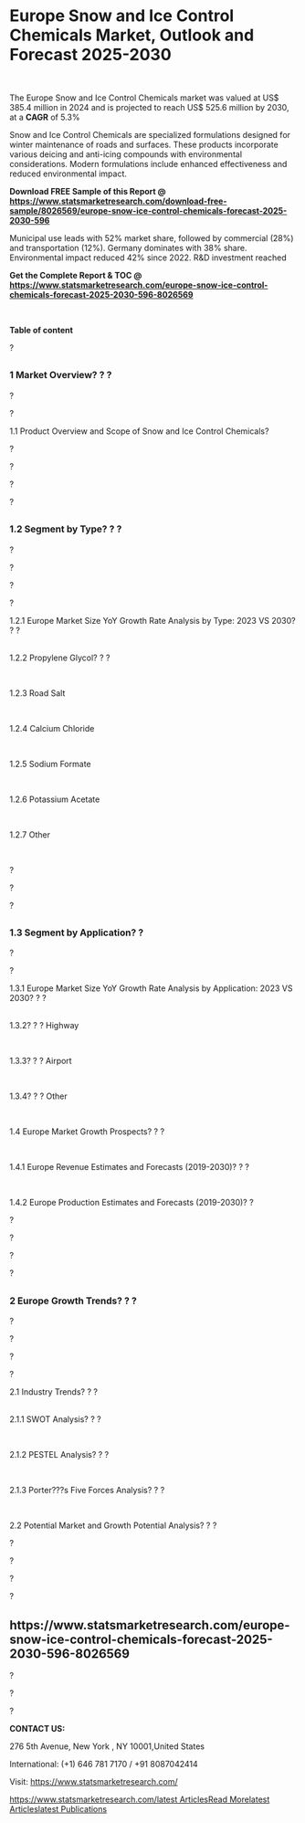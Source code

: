 <h1>Europe Snow and Ice Control Chemicals Market, Outlook and Forecast 2025-2030</h1><br/><p>The Europe Snow and Ice Control Chemicals market was valued at US$ 385.4 million in 2024 and is projected to reach US$ 525.6 million by 2030, at a <strong>CAGR</strong> of 5.3%</p>
 
 
 
 <p>Snow and Ice Control Chemicals are specialized formulations designed for winter maintenance of roads and surfaces. These products incorporate various deicing and anti-icing compounds with environmental considerations. Modern formulations include enhanced effectiveness and reduced environmental impact.</p>
 
 
 
 <p><strong>Download FREE Sample of this Report @ <a href="https://www.statsmarketresearch.com/download-free-sample/8026569/europe-snow-ice-control-chemicals-forecast-2025-2030-596">https://www.statsmarketresearch.com/download-free-sample/8026569/europe-snow-ice-control-chemicals-forecast-2025-2030-596</a></strong></p>
 
 
 
 <p>Municipal use leads with 52% market share, followed by commercial (28%) and transportation (12%). Germany dominates with 38% share. Environmental impact reduced 42% since 2022. R&D investment reached</p>
 
 
 
 <div><b>Get the Complete Report & TOC @ <a href="https://www.statsmarketresearch.com/europe-snow-ice-control-chemicals-forecast-2025-2030-596-8026569">https://www.statsmarketresearch.com/europe-snow-ice-control-chemicals-forecast-2025-2030-596-8026569</a></b></div>
 
 
 
 <p><br />
 
 <b>Table of content</b></p>
 
 
 
 <p>? </p>
 
 
 
 <h2><span style="font-size:16px"><strong>1 Market Overview? ? ? </strong></span></h2>
 
 
 
 <p>? </p>
 
 
 
 <p>? </p>
 
 
 
 <p>1.1 Product Overview and Scope of Snow and Ice Control Chemicals? </p>
 
 
 
 <p>? </p>
 
 
 
 <p>? </p>
 
 
 
 <p>? </p>
 
 
 
 <p>? </p>
 
 
 
 <h2><strong><span style="font-size:16px">1.2 Segment by Type? ? ? </span></strong></h2>
 
 
 
 <p>? </p>
 
 
 
 <p>? </p>
 
 
 
 <p>? </p>
 
 
 
 <p>? </p>
 
 
 
 <p>1.2.1 Europe Market Size YoY Growth Rate Analysis by Type: 2023 VS 2030? ? ? <br />
 
 <br />
 
 1.2.2 Propylene Glycol? ? ? <br />
 
 <br />
 
 1.2.3 Road Salt<br />
 
 <br />
 
 1.2.4 Calcium Chloride<br />
 
 <br />
 
 1.2.5 Sodium Formate<br />
 
 <br />
 
 1.2.6 Potassium Acetate<br />
 
 <br />
 
 1.2.7 Other<br />
 
 <br />
 
 ? </p>
 
 
 
 <p>? </p>
 
 
 
 <p>? </p>
 
 
 
 <h2><span style="font-size:16px"><strong>1.3 Segment by Application? ? </strong></span></h2>
 
 
 
 <p>? </p>
 
 
 
 <p>? </p>
 
 
 
 <p>1.3.1 Europe Market Size YoY Growth Rate Analysis by Application: 2023 VS 2030? ? ? <br />
 
 <br />
 
 1.3.2? ? ? Highway<br />
 
 <br />
 
 1.3.3? ? ? Airport<br />
 
 <br />
 
 1.3.4? ? ? Other<br />
 
 <br />
 
 1.4 Europe Market Growth Prospects? ? ? <br />
 
 <br />
 
 1.4.1 Europe Revenue Estimates and Forecasts (2019-2030)? ? ? <br />
 
 <br />
 
 1.4.2 Europe Production Estimates and Forecasts (2019-2030)? ? </p>
 
 
 
 <p>? </p>
 
 
 
 <p>? </p>
 
 
 
 <p>? </p>
 
 
 
 <p>? </p>
 
 
 
 <h2><span style="font-size:16px"><strong>2 Europe Growth Trends? ? ? </strong></span></h2>
 
 
 
 <p>? </p>
 
 
 
 <p>? </p>
 
 
 
 <p>? </p>
 
 
 
 <p>? </p>
 
 
 
 <p>2.1 Industry Trends? ? ? <br />
 
 <br />
 
 2.1.1 SWOT Analysis? ? ? <br />
 
 <br />
 
 2.1.2 PESTEL Analysis? ? ? <br />
 
 <br />
 
 2.1.3 Porter???s Five Forces Analysis? ? ? <br />
 
 <br />
 
 2.2 Potential Market and Growth Potential Analysis? ? ? </p>
 
 
 
 <p>? </p>
 
 
 
 <p>? </p>
 
 
 
 <p>? </p>
 
 
 
 <p>? </p>
 
 
 
 <h2><span europe-snow-ice-control-chemicals-forecast-2025-2030-596-8026569="" https:="" style="<br><div><b>Get the Complete Report & TOC @ <a data-cke-saved-href=" www.statsmarketresearch.com="">https://www.statsmarketresearch.com/europe-snow-ice-control-chemicals-forecast-2025-2030-596-8026569</span></h2>
 
 
 
 <p>? </p>
 
 
 
 <p>? </p>
 
 
 
 <p>? </p>
 
 
 
 <p><span europe-snow-ice-control-chemicals-forecast-2025-2030-596-8026569="" https:="" style="<br><div><b>Get the Complete Report & TOC @ <a data-cke-saved-href=" www.statsmarketresearch.com=""><b>CONTACT US:</b><br />
 
 276 5th Avenue, New York , NY 10001,United States<br />
 
 International: (+1) 646 781 7170 / +91 8087042414<br />
 
 Visit: <a href="https://www.statsmarketresearch.com/">https://www.statsmarketresearch.com/</a><br />
 
 <a href="https://gyeongbokgung.com">https://www.statsmarketresearch.com/</a><a href="https://hallyeomaritime.com">latest Articles</a><a href="https://jingwansa.com">Read More</a><a href="https://nguoiviet.jp/">latest Articles</a><a href="https://www.intelmarketresearch.com/">latest Publications</a></span></p>